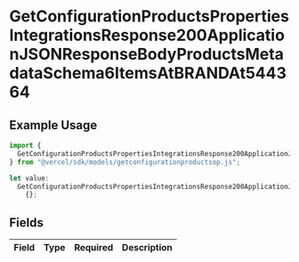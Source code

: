 # GetConfigurationProductsPropertiesIntegrationsResponse200ApplicationJSONResponseBodyProductsMetadataSchema6ItemsAtBRANDAt544364

## Example Usage

```typescript
import {
  GetConfigurationProductsPropertiesIntegrationsResponse200ApplicationJSONResponseBodyProductsMetadataSchema6ItemsAtBRANDAt544364,
} from "@vercel/sdk/models/getconfigurationproductsop.js";

let value:
  GetConfigurationProductsPropertiesIntegrationsResponse200ApplicationJSONResponseBodyProductsMetadataSchema6ItemsAtBRANDAt544364 =
    {};
```

## Fields

| Field       | Type        | Required    | Description |
| ----------- | ----------- | ----------- | ----------- |